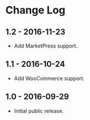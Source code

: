 Change Log
============


1.2 - 2016-11-23
-------------------------------------------------------------------------------
- Add MarketPress support.

1.1 - 2016-10-24
-------------------------------------------------------------------------------
- Add WooCommerce support.

1.0 - 2016-09-29
-------------------------------------------------------------------------------
- Initial public release.
